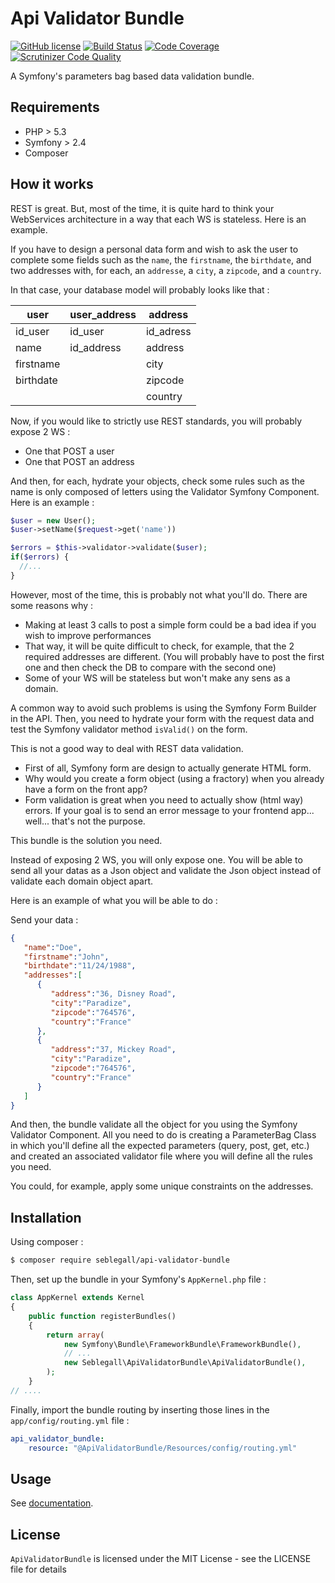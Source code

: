 # Api Validator Bundle

[![GitHub license](https://img.shields.io/badge/license-MIT-blue.svg)](https://raw.githubusercontent.com/seblegall/api-validator-bundle/master/LICENSE.md) [![Build Status](https://travis-ci.org/seblegall/api-validator-bundle.svg?branch=master)](https://travis-ci.org/seblegall/api-validator-bundle) [![Code Coverage](https://scrutinizer-ci.com/g/seblegall/api-validator-bundle/badges/coverage.png?b=master)](https://scrutinizer-ci.com/g/seblegall/api-validator-bundle/?branch=master) [![Scrutinizer Code Quality](https://scrutinizer-ci.com/g/seblegall/api-validator-bundle/badges/quality-score.png?b=master)](https://scrutinizer-ci.com/g/seblegall/api-validator-bundle/?branch=master)

A Symfony's parameters bag based data validation bundle.

## Requirements
* PHP > 5.3
* Symfony > 2.4
* Composer

## How it works

REST is great. But, most of the time, it is quite hard to think your WebServices architecture in a way that each WS is stateless. Here is an example.

If you have to design a personal data form and wish to ask the user to complete some fields such as the `name`, the `firstname`, the `birthdate`, and two addresses with, for each, an `addresse`, a `city`, a `zipcode`, and a `country`.

In that case, your database model will probably looks like that :

| user  | user_address | address |
|---|---|---|
|  id_user |  id_user |  id_adress |
|  name |  id_address |  address |
|  firstname |  |  city |
|  birthdate |  |  zipcode |
|   |   |  country |

Now, if you would like to strictly use REST standards, you will probably expose 2 WS :
 * One that POST a user
 * One that POST an address

 And then, for each, hydrate your objects, check some rules such as the name is only composed of  letters using the Validator Symfony Component. Here is an example :

```PHP
$user = new User();
$user->setName($request->get('name'))

$errors = $this->validator->validate($user);
if($errors) {
  //...
}
```

However, most of the time, this is probably not what you'll do. There are some reasons why :
* Making at least 3 calls to post a simple form could be a bad idea if you wish to improve performances
* That way, it will be quite difficult to check, for example, that the 2 required addresses are different. (You will probably have to post the first one and then check the DB to compare with the second one)
* Some of your WS will be stateless but won't make any sens as a domain.

A common way to avoid such problems is using the Symfony Form Builder in the API. Then, you need to hydrate your form with the request data and test the Symfony validator method `isValid()` on the form.

This is not a good way to deal with REST data validation.
* First of all, Symfony form are design to actually generate HTML form.
* Why would you create a form object (using a fractory) when you already have a form on the front app?
* Form validation is great when you need to actually show (html way) errors. If your goal is to send an error message to your frontend app... well... that's not the purpose.

This bundle is the solution you need.

Instead of exposing 2 WS, you will only expose one. You will be able to send all your datas as a Json object and validate the Json object instead of validate each domain object apart.

Here is an example of what you will be able to do :

Send your data :

```JSON
{
   "name":"Doe",
   "firstname":"John",
   "birthdate":"11/24/1988",
   "addresses":[
      {
         "address":"36, Disney Road",
         "city":"Paradize",
         "zipcode":"764576",
         "country":"France"
      },
      {
         "address":"37, Mickey Road",
         "city":"Paradize",
         "zipcode":"764576",
         "country":"France"
      }
   ]
}
```
And then, the bundle validate all the object for you using the Symfony Validator Component. All you need to do is creating a ParameterBag Class in which you'll define all the expected parameters (query, post, get, etc.) and created an associated validator file where you will define all the rules you need.

You could, for example, apply some unique constraints on the addresses.

## Installation

Using composer :

```sh
$ composer require seblegall/api-validator-bundle
```

Then, set up the bundle in your Symfony's `AppKernel.php` file :

```PHP
class AppKernel extends Kernel
{
    public function registerBundles()
    {
        return array(
            new Symfony\Bundle\FrameworkBundle\FrameworkBundle(),
            // ...
            new Seblegall\ApiValidatorBundle\ApiValidatorBundle(),
        );
    }
// ....
```

Finally, import the bundle routing by inserting those lines in the `app/config/routing.yml` file :

```yml
api_validator_bundle:
    resource: "@ApiValidatorBundle/Resources/config/routing.yml"
```

## Usage

See [documentation](./Resources/doc/index.md).

## License

`ApiValidatorBundle` is licensed under the MIT License - see the LICENSE file for details
